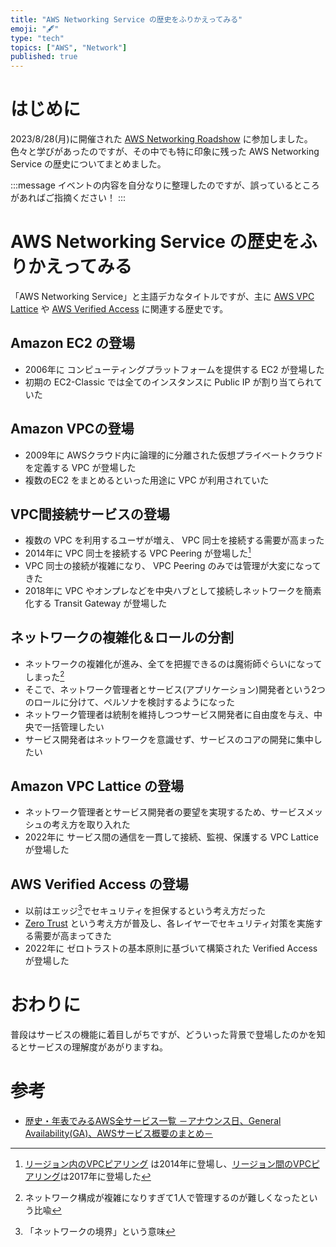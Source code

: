 ```yaml
---
title: "AWS Networking Service の歴史をふりかえってみる"
emoji: "🖋"
type: "tech"
topics: ["AWS", "Network"]
published: true
---
```


# はじめに

2023/8/28(月)に開催された [AWS Networking Roadshow](https://awsnetworkingroadshow-japan.splashthat.com/) に参加しました。色々と学びがあったのですが、その中でも特に印象に残った AWS Networking Service の歴史についてまとめました。

:::message
イベントの内容を自分なりに整理したのですが、誤っているところがあればご指摘ください！
:::

# AWS Networking Service の歴史をふりかえってみる

「AWS Networking Service」と主語デカなタイトルですが、主に [AWS VPC Lattice](https://aws.amazon.com/jp/vpc/lattice/) や [AWS Verified Access](https://aws.amazon.com/jp/verified-access/) に関連する歴史です。

## Amazon EC2 の登場

- 2006年に コンピューティングプラットフォームを提供する EC2 が登場した
- 初期の EC2-Classic では全てのインスタンスに Public IP が割り当てられていた

## Amazon VPCの登場

- 2009年に AWSクラウド内に論理的に分離された仮想プライベートクラウドを定義する VPC が登場した
- 複数のEC2 をまとめるといった用途に VPC が利用されていた

## VPC間接続サービスの登場

- 複数の VPC を利用するユーザが増え、 VPC 同士を接続する需要が高まった
- 2014年に VPC 同士を接続する VPC Peering が登場した[^1]
- VPC 同士の接続が複雑になり、 VPC Peering のみでは管理が大変になってきた
- 2018年に VPC やオンプレなどを中央ハブとして接続しネットワークを簡素化する Transit Gateway が登場した

## ネットワークの複雑化＆ロールの分割

- ネットワークの複雑化が進み、全てを把握できるのは魔術師ぐらいになってしまった[^2]
- そこで、ネットワーク管理者とサービス(アプリケーション)開発者という2つのロールに分けて、ペルソナを検討するようになった
- ネットワーク管理者は統制を維持しつつサービス開発者に自由度を与え、中央で一括管理したい
- サービス開発者はネットワークを意識せず、サービスのコアの開発に集中したい

## Amazon VPC Lattice の登場

- ネットワーク管理者とサービス開発者の要望を実現するため、サービスメッシュの考え方を取り入れた
- 2022年に サービス間の通信を一貫して接続、監視、保護する VPC Lattice が登場した

## AWS Verified Access の登場

- 以前はエッジ[^3]でセキュリティを担保するという考え方だった
- [Zero Trust](https://aws.amazon.com/jp/security/zero-trust/) という考え方が普及し、各レイヤーでセキュリティ対策を実施する需要が高まってきた
- 2022年に ゼロトラストの基本原則に基づいて構築された Verified Access が登場した

# おわりに

普段はサービスの機能に着目しがちですが、どういった背景で登場したのかを知るとサービスの理解度があがりますね。

# 参考

- [歴史・年表でみるAWS全サービス一覧 －アナウンス日、General Availability(GA)、AWSサービス概要のまとめ－](https://tech.nri-net.com/entry/aws_history_and_chronology_all)

[^1]: [リージョン内のVPCピアリング](https://aws.amazon.com/jp/blogs/news/best-practices-and-considerations-to-migrate-from-vpc-peering-to-aws-transit-gateway/) は2014年に登場し、[リージョン間のVPCピアリング](https://aws.amazon.com/about-aws/whats-new/2017/11/announcing-support-for-inter-region-vpc-peering/)は2017年に登場した
[^2]: ネットワーク構成が複雑になりすぎて1人で管理するのが難しくなったという比喩
[^3]: 「ネットワークの境界」という意味

